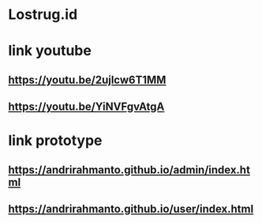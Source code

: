 # Lostrug.id
# link youtube
## https://youtu.be/2ujlcw6T1MM
## https://youtu.be/YiNVFgvAtgA
# link prototype
## https://andrirahmanto.github.io/admin/index.html
## https://andrirahmanto.github.io/user/index.html